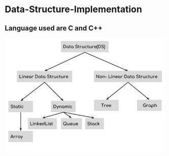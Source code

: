 # Data-Structure-Implementation

## Language used are C and C++

![Data Structure](https://github.com/nikhilgang/Data-Structure-Implementation/blob/master/DS_Classification.jpg)
